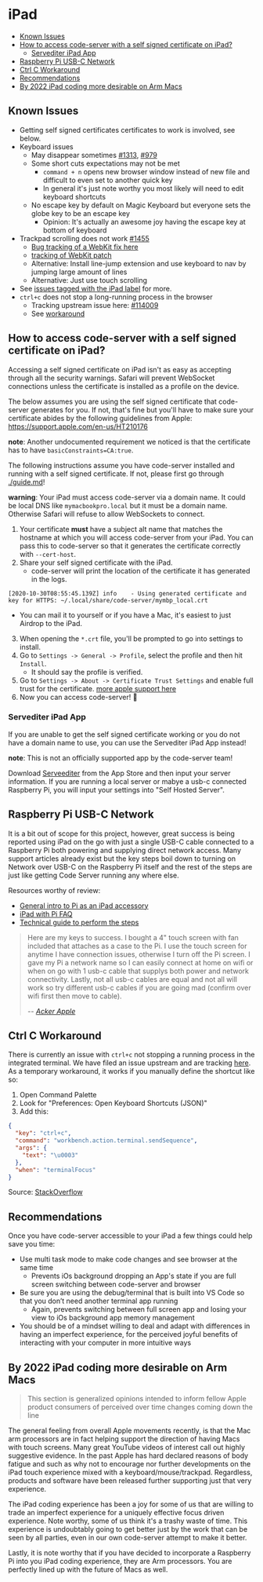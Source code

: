 <!-- START doctoc generated TOC please keep comment here to allow auto update -->
<!-- DON'T EDIT THIS SECTION, INSTEAD RE-RUN doctoc TO UPDATE -->
# iPad

- [Known Issues](#known-issues)
- [How to access code-server with a self signed certificate on iPad?](#how-to-access-code-server-with-a-self-signed-certificate-on-ipad)
  - [Servediter iPad App](#servediter-ipad-app)
- [Raspberry Pi USB-C Network](#raspberry-pi-usb-c-network)
- [Ctrl C Workaround](#ctrl-c-workaround)
- [Recommendations](#recommendations)
- [By 2022 iPad coding more desirable on Arm Macs](#by-2022-ipad-coding-more-desirable-on-arm-macs)

<!-- END doctoc generated TOC please keep comment here to allow auto update -->

## Known Issues

- Getting self signed certificates certificates to work is involved, see below.
- Keyboard issues
  - May disappear sometimes [#1313](https://github.com/cdr/code-server/issues/1313), [#979](https://github.com/cdr/code-server/issues/979)
  - Some short cuts expectations may not be met
    - `command + n` opens new browser window instead of new file and difficult to even set to another quick key
    - In general it's just note worthy you most likely will need to edit keyboard shortcuts
  - No escape key by default on Magic Keyboard but everyone sets the globe key to be an escape key
    - Opinion: It's actually an awesome joy having the escape key at bottom of keyboard
- Trackpad scrolling does not work [#1455](https://github.com/cdr/code-server/issues/1455)
  - [Bug tracking of a WebKit fix here](https://bugs.webkit.org/show_bug.cgi?id=210071#c13)
  - [tracking of WebKit patch](https://trac.webkit.org/changeset/270712/webkit)
  - Alternative: Install line-jump extension and use keyboard to nav by jumping large amount of lines
  - Alternative: Just use touch scrolling
- See [issues tagged with the iPad label](https://github.com/cdr/code-server/issues?q=is%3Aopen+is%3Aissue+label%3AiPad) for more.
- `ctrl+c` does not stop a long-running process in the browser
  - Tracking upstream issue here: [#114009](https://github.com/microsoft/vscode/issues/114009)
  - See [workaround](#ctrl-c-workaround)

## How to access code-server with a self signed certificate on iPad?

Accessing a self signed certificate on iPad isn't as easy as accepting through all
the security warnings. Safari will prevent WebSocket connections unless the certificate
is installed as a profile on the device.

The below assumes you are using the self signed certificate that code-server
generates for you. If not, that's fine but you'll have to make sure your certificate
abides by the following guidelines from Apple: https://support.apple.com/en-us/HT210176

**note**: Another undocumented requirement we noticed is that the certificate has to have `basicConstraints=CA:true`.

The following instructions assume you have code-server installed and running
with a self signed certificate. If not, please first go through [./guide.md](./guide.md)!

**warning**: Your iPad must access code-server via a domain name. It could be local
DNS like `mymacbookpro.local` but it must be a domain name. Otherwise Safari will
refuse to allow WebSockets to connect.

1. Your certificate **must** have a subject alt name that matches the hostname
   at which you will access code-server from your iPad. You can pass this to code-server
   so that it generates the certificate correctly with `--cert-host`.
2. Share your self signed certificate with the iPad.
   - code-server will print the location of the certificate it has generated in the logs.

```
[2020-10-30T08:55:45.139Z] info    - Using generated certificate and key for HTTPS: ~/.local/share/code-server/mymbp_local.crt
```

- You can mail it to yourself or if you have a Mac, it's easiest to just Airdrop to the iPad.

3. When opening the `*.crt` file, you'll be prompted to go into settings to install.
4. Go to `Settings -> General -> Profile`, select the profile and then hit `Install`.
   - It should say the profile is verified.
5. Go to `Settings -> About -> Certificate Trust Settings` and enable full trust for
   the certificate. [more apple support here](https://support.apple.com/en-us/HT204477)
6. Now you can access code-server! 🍻

### Servediter iPad App

If you are unable to get the self signed certificate working or you do not have a domain
name to use, you can use the Servediter iPad App instead!

**note**: This is not an officially supported app by the code-server team!

Download [Serveediter](https://apps.apple.com/us/app/servediter-for-code-server/id1504491325) from the
App Store and then input your server information. If you are running a local server or mabye a usb-c
connected Raspberry Pi, you will input your settings into "Self Hosted Server".

## Raspberry Pi USB-C Network

It is a bit out of scope for this project, however, great success is being reported using iPad on the go with just a single USB-C cable connected to a Raspberry Pi both powering and supplying direct network access. Many support articles already exist but the key steps boil down to turning on Network over USB-C on the Raspberry Pi itself and the rest of the steps are just like getting Code Server running any where else.

Resources worthy of review:

- [General intro to Pi as an iPad accessory](https://www.youtube.com/watch?v=IR6sDcKo3V8)
- [iPad with Pi FAQ](https://www.youtube.com/watch?v=SPSlyqo5Q2Q)
- [Technical guide to perform the steps](https://www.geeky-gadgets.com/connect-a-raspberry-pi-4-to-an-ipad-pro-21-01-2020/)

> Here are my keys to success. I bought a 4" touch screen with fan included that attaches as a case to the Pi. I use the touch screen for anytime I have connection issues, otherwise I turn off the Pi screen. I gave my Pi a network name so I can easily connect at home on wifi or when on go with 1 usb-c cable that supplys both power and network connectivity. Lastly, not all usb-c cables are equal and not all will work so try different usb-c cables if you are going mad (confirm over wifi first then move to cable).
>
> -- <cite>[Acker Apple](http://github.com/ackerapple/)</cite>

## Ctrl C Workaround

There is currently an issue with `ctrl+c` not stopping a running process in the integrated terminal. We have filed an issue upstream and are tracking [here](https://github.com/microsoft/vscode/issues/114009). As a temporary workaround, it works if you manually define the shortcut like so:

1. Open Command Palette
2. Look for "Preferences: Open Keyboard Shortcuts (JSON)"
3. Add this:

```json
{
  "key": "ctrl+c",
  "command": "workbench.action.terminal.sendSequence",
  "args": {
    "text": "\u0003"
  },
  "when": "terminalFocus"
}
```

Source: [StackOverflow](https://stackoverflow.com/a/52735954/3015595)

## Recommendations

Once you have code-server accessible to your iPad a few things could help save you time:

- Use multi task mode to make code changes and see browser at the same time
  - Prevents iOs background dropping an App's state if you are full screen switching between code-server and browser
- Be sure you are using the debug/terminal that is built into VS Code so that you don’t need another terminal app running
  - Again, prevents switching between full screen app and losing your view to iOs background app memory management
- You should be of a mindset willing to deal and adapt with differences in having an imperfect experience, for the perceived joyful benefits of interacting with your computer in more intuitive ways

## By 2022 iPad coding more desirable on Arm Macs

> This section is generalized opinions intended to inform fellow Apple product consumers of perceived over time changes coming down the line

The general feeling from overall Apple movements recently, is that the Mac arm processors are in fact helping support the direction of having Macs with touch screens. Many great YouTube videos of interest call out highly suggestive evidence. In the past Apple has hard declared reasons of body fatigue and such as why not to encourage nor further developments on the iPad touch experience mixed with a keyboard/mouse/trackpad. Regardless, products and software have been released further supporting just that very experience.

The iPad coding experience has been a joy for some of us that are willing to trade an imperfect experience for a uniquely effective focus driven experience. Note worthy, some of us think it's a trashy waste of time. This experience is undoubtably going to get better just by the work that can be seen by all parties, even in our own code-server attempt to make it better.

Lastly, it is note worthy that if you have decided to incorporate a Raspberry Pi into you iPad coding experience, they are Arm processors. You are perfectly lined up with the future of Macs as well.
